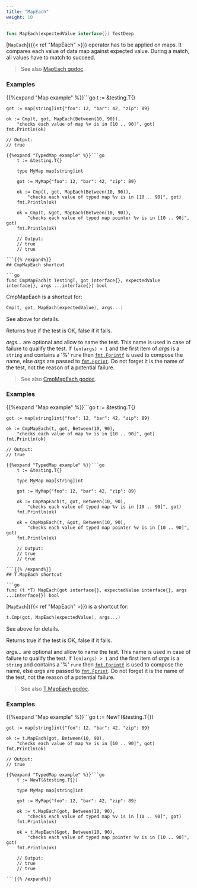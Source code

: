 ```yaml
---
title: "MapEach"
weight: 10
---
```


```go
func MapEach(expectedValue interface{}) TestDeep
```

[`MapEach`]({{< ref "MapEach" >}}) operator has to be applied on maps. It compares each value
of data map against expected value. During a match, all values have
to match to succeed.


> See also [<i class='fas fa-book'></i> MapEach godoc](https://godoc.org/github.com/maxatome/go-testdeep#MapEach).

### Examples

{{%expand "Map example" %}}```go
	t := &testing.T{}

	got := map[string]int{"foo": 12, "bar": 42, "zip": 89}

	ok := Cmp(t, got, MapEach(Between(10, 90)),
		"checks each value of map %v is in [10 .. 90]", got)
	fmt.Println(ok)

	// Output:
	// true

```{{% /expand%}}
{{%expand "TypedMap example" %}}```go
	t := &testing.T{}

	type MyMap map[string]int

	got := MyMap{"foo": 12, "bar": 42, "zip": 89}

	ok := Cmp(t, got, MapEach(Between(10, 90)),
		"checks each value of typed map %v is in [10 .. 90]", got)
	fmt.Println(ok)

	ok = Cmp(t, &got, MapEach(Between(10, 90)),
		"checks each value of typed map pointer %v is in [10 .. 90]", got)
	fmt.Println(ok)

	// Output:
	// true
	// true

```{{% /expand%}}
## CmpMapEach shortcut

```go
func CmpMapEach(t TestingT, got interface{}, expectedValue interface{}, args ...interface{}) bool
```

CmpMapEach is a shortcut for:

```go
Cmp(t, got, MapEach(expectedValue), args...)
```

See above for details.

Returns true if the test is OK, false if it fails.

*args...* are optional and allow to name the test. This name is
used in case of failure to qualify the test. If `len(args) > 1` and
the first item of *args* is a `string` and contains a '%' `rune` then
[`fmt.Fprintf`](https://golang.org/pkg/fmt/#Fprintf) is used to compose the name, else *args* are passed to
[`fmt.Fprint`](https://golang.org/pkg/fmt/#Fprint). Do not forget it is the name of the test, not the
reason of a potential failure.


> See also [<i class='fas fa-book'></i> CmpMapEach godoc](https://godoc.org/github.com/maxatome/go-testdeep#CmpMapEach).

### Examples

{{%expand "Map example" %}}```go
	t := &testing.T{}

	got := map[string]int{"foo": 12, "bar": 42, "zip": 89}

	ok := CmpMapEach(t, got, Between(10, 90),
		"checks each value of map %v is in [10 .. 90]", got)
	fmt.Println(ok)

	// Output:
	// true

```{{% /expand%}}
{{%expand "TypedMap example" %}}```go
	t := &testing.T{}

	type MyMap map[string]int

	got := MyMap{"foo": 12, "bar": 42, "zip": 89}

	ok := CmpMapEach(t, got, Between(10, 90),
		"checks each value of typed map %v is in [10 .. 90]", got)
	fmt.Println(ok)

	ok = CmpMapEach(t, &got, Between(10, 90),
		"checks each value of typed map pointer %v is in [10 .. 90]", got)
	fmt.Println(ok)

	// Output:
	// true
	// true

```{{% /expand%}}
## T.MapEach shortcut

```go
func (t *T) MapEach(got interface{}, expectedValue interface{}, args ...interface{}) bool
```

[`MapEach`]({{< ref "MapEach" >}}) is a shortcut for:

```go
t.Cmp(got, MapEach(expectedValue), args...)
```

See above for details.

Returns true if the test is OK, false if it fails.

*args...* are optional and allow to name the test. This name is
used in case of failure to qualify the test. If `len(args) > 1` and
the first item of *args* is a `string` and contains a '%' `rune` then
[`fmt.Fprintf`](https://golang.org/pkg/fmt/#Fprintf) is used to compose the name, else *args* are passed to
[`fmt.Fprint`](https://golang.org/pkg/fmt/#Fprint). Do not forget it is the name of the test, not the
reason of a potential failure.


> See also [<i class='fas fa-book'></i> T.MapEach godoc](https://godoc.org/github.com/maxatome/go-testdeep#T.MapEach).

### Examples

{{%expand "Map example" %}}```go
	t := NewT(&testing.T{})

	got := map[string]int{"foo": 12, "bar": 42, "zip": 89}

	ok := t.MapEach(got, Between(10, 90),
		"checks each value of map %v is in [10 .. 90]", got)
	fmt.Println(ok)

	// Output:
	// true

```{{% /expand%}}
{{%expand "TypedMap example" %}}```go
	t := NewT(&testing.T{})

	type MyMap map[string]int

	got := MyMap{"foo": 12, "bar": 42, "zip": 89}

	ok := t.MapEach(got, Between(10, 90),
		"checks each value of typed map %v is in [10 .. 90]", got)
	fmt.Println(ok)

	ok = t.MapEach(&got, Between(10, 90),
		"checks each value of typed map pointer %v is in [10 .. 90]", got)
	fmt.Println(ok)

	// Output:
	// true
	// true

```{{% /expand%}}
